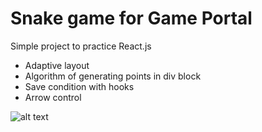 # Snake game for Game Portal

Simple project to practice React.js
- Adaptive layout
- Algorithm of generating points in div block
- Save condition with hooks
- Arrow control

![alt text](https://anton.belstu.by/sn.gif)
